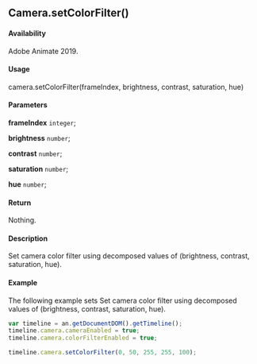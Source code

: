 ## Camera.setColorFilter()

#### Availability

Adobe Animate 2019.

#### Usage

camera.setColorFilter(frameIndex, brightness, contrast, saturation, hue)

#### Parameters

**frameIndex** `integer`;

**brightness** `number`;

**contrast** `number`;

**saturation** `number`;

**hue** `number`;

#### Return

Nothing.

#### Description

Set camera color filter using decomposed values of (brightness, contrast, saturation, hue).

#### Example

The following example sets Set camera color filter using decomposed values of (brightness, contrast, saturation, hue).

```javascript
var timeline = an.getDocumentDOM().getTimeline();
timeline.camera.cameraEnabled = true;
timeline.camera.colorFilterEnabled = true;

timeline.camera.setColorFilter(0, 50, 255, 255, 100);
```
